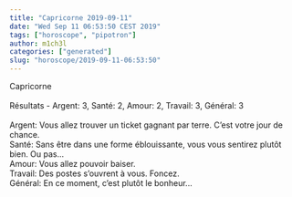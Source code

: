 ```yaml
---
title: "Capricorne 2019-09-11"
date: "Wed Sep 11 06:53:50 CEST 2019"
tags: ["horoscope", "pipotron"]
author: m1ch3l
categories: ["generated"]
slug: "horoscope/2019-09-11-06:53:50"
---
```


Capricorne<br>
<br>
Résultats - Argent: 3, Santé: 2, Amour: 2, Travail: 3, Général: 3<br>
<br>
Argent:  Vous allez trouver un ticket gagnant par terre. C’est votre jour de chance.<br>
Santé:   Sans être dans une forme éblouissante, vous vous sentirez plutôt bien. Ou pas...<br>
Amour:   Vous allez pouvoir baiser. <br>
Travail: Des postes s’ouvrent à vous. Foncez.<br>
Général: En ce moment, c’est plutôt le bonheur...<br>
